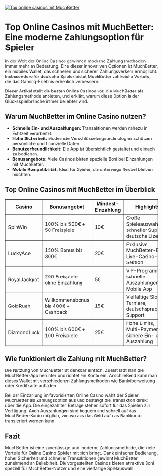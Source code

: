 [![Top online casinos mit MuchBetter](https://123-caf.pages.dev/gitsignup.png)](https://vrmoo.ru/Bt82HjjY)

<h1>Top Online Casinos mit MuchBetter: Eine moderne Zahlungsoption für Spieler</h1>  <p>In der Welt der Online Casinos gewinnen moderne Zahlungsmethoden immer mehr an Bedeutung. Eine dieser innovativen Optionen ist MuchBetter, ein mobiles Wallet, das schnellen und sicheren Zahlungsverkehr ermöglicht. Insbesondere für deutsche Spieler bietet MuchBetter zahlreiche Vorteile, die das Gaming-Erlebnis erheblich verbessern.</p>  <p>Dieser Artikel stellt die besten Online Casinos vor, die MuchBetter als Zahlungsmethode anbieten, und erklärt, warum diese Option in der Glücksspielbranche immer beliebter wird.</p>  <h2>Warum MuchBetter im Online Casino nutzen?</h2>  <ul>   <li><strong>Schnelle Ein- und Auszahlungen:</strong> Transaktionen werden nahezu in Echtzeit verarbeitet.</li>   <li><strong>Hohe Sicherheit:</strong> Modernste Verschlüsselungstechnologien schützen persönliche und finanzielle Daten.</li>   <li><strong>Benutzerfreundlichkeit:</strong> Die App ist übersichtlich gestaltet und einfach zu bedienen.</li>   <li><strong>Bonusangebote:</strong> Viele Casinos bieten spezielle Boni bei Einzahlungen mit MuchBetter.</li>   <li><strong>Mobile Kompatibilität:</strong> Ideal für Spieler, die unterwegs flexibel bleiben möchten.</li> </ul>  <h2>Top Online Casinos mit MuchBetter im Überblick</h2>  <table border="1" cellpadding="10" cellspacing="0">   <thead>     <tr>       <th>Casino</th>       <th>Bonusangebot</th>       <th>Mindest-Einzahlung</th>       <th>Highlights</th>     </tr>   </thead>   <tbody>     <tr>       <td>SpinWin</td>       <td>100% bis 500€ + 50 Freispiele</td>       <td>10€</td>       <td>Große Spieleauswahl, schneller Support, deutsche Lizenz</td>     </tr>     <tr>       <td>LuckyAce</td>       <td>150% Bonus bis 300€</td>       <td>20€</td>       <td>Exklusive MuchBetter-Boni, Live-Casino-Sektion</td>     </tr>     <tr>       <td>RoyalJackpot</td>       <td>200 Freispiele ohne Einzahlung</td>       <td>5€</td>       <td>VIP-Programm, schnelle Auszahlungen, Mobile App</td>     </tr>     <tr>       <td>GoldRush</td>       <td>Willkommensbonus bis 400€ + Cashback</td>       <td>15€</td>       <td>Vielfältige Slots, Turniere, deutschsprachiger Support</td>     </tr>     <tr>       <td>DiamondLuck</td>       <td>100% bis 600€ + 100 Freispiele</td>       <td>25€</td>       <td>Hohe Limits, Multi-Payments, sichere Ein- und Auszahlung</td>     </tr>   </tbody> </table>  <h2>Wie funktioniert die Zahlung mit MuchBetter?</h2> <p>Die Nutzung von MuchBetter ist denkbar einfach. Zuerst lädt man die MuchBetter-App herunter und richtet ein Konto ein. Anschließend kann man dieses Wallet mit verschiedenen Zahlungsmethoden wie Banküberweisung oder Kreditkarte aufladen.</p>  <p>Bei der Einzahlung im favorisierten Online Casino wählt der Spieler MuchBetter als Zahlungsoption aus und bestätigt die Transaktion direkt über die App. Die eingezahlten Beträge stehen sofort für das Spielen zur Verfügung. Auch Auszahlungen sind bequem und schnell auf das MuchBetter-Konto möglich, von wo aus das Geld auf das Bankkonto transferiert werden kann.</p>  <h2>Fazit</h2> <p>MuchBetter ist eine zuverlässige und moderne Zahlungsmethode, die viele Vorteile für Online Casino Spieler mit sich bringt. Dank einfacher Bedienung, hoher Sicherheit und schneller Transaktionen gewinnt MuchBetter zunehmend an Beliebtheit. Die vorgestellten Casinos bieten attraktive Boni speziell für MuchBetter-Nutzer und eine vielfältige Spielauswahl.</p>